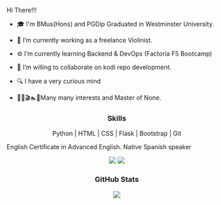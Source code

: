Hi There!!!

 

 - 🎓 I'm BMus(Hons) and PGDip Graduated in Westminster University.
   
 - 🎻 I’m currently working as a freelance Violinist.  
 - ⚙️ I’m currently learning Backend & DevOps (Factoría F5 Bootcamp)  
 - 👯 I’m willing to collaborate on kodi repo development.  
 - 🔍 I have a very curious mind  
 - 👨‍🍳🎬🏊📖Many many interests and Master of None.</p>

  
<!-- Skills -->  
<h3 align="center">Skills</h3>  
<p align="center">Python | HTML | CSS | Flask | Bootstrap | Git</p>  
<p> English Certificate in Advanced English. Native Spanish speaker</p>  
  
<!-- Social Media Links -->  
<p align="center">  
 <a href="[Your LinkedIn URL]"><img src="https://img.shields.io/badge/-LinkedIn-blue?style=flat&logo=linkedin&logoColor=white"></a>  
 <a href="[Your Instagram URL]"><img src="https://img.shields.io/badge/-Instagram-pink?style=flat&logo=instagram&logoColor=white"></a>  
  
  <!-- Add more social media links as needed -->  
</p>  
  
<!-- GitHub Stats -->  
<h3 align="center">GitHub Stats</h3>  
<p align="center">  
 <img src="https://github-readme-stats.vercel.app/api?username=@pythonisamgm&show_icons=true&theme=radical">  
</p>  
  
</body>  
</html>
